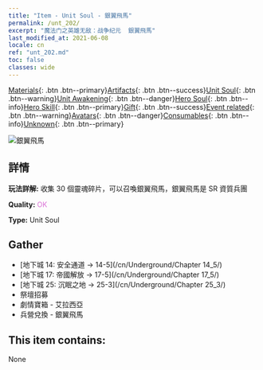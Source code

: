 ```yaml
---
title: "Item - Unit Soul - 銀翼飛馬"
permalink: /unt_202/
excerpt: "魔法门之英雄无敌：战争纪元  銀翼飛馬"
last_modified_at: 2021-06-08
locale: cn
ref: "unt_202.md"
toc: false
classes: wide
---
```

 [Materials](/ItemsCN/){: .btn .btn--primary}[Artifacts](/ItemsCN/Artifacts/){: .btn .btn--success}[Unit Soul](/ItemsCN/UnitSoul/){: .btn .btn--warning}[Unit Awakening](/ItemsCN/UnitAwakening/){: .btn .btn--danger}[Hero Soul](/ItemsCN/HeroSoul/){: .btn .btn--info}[Hero Skill](/ItemsCN/HeroSkill/){: .btn .btn--primary}[Gift](/ItemsCN/Gift/){: .btn .btn--success}[Event related](/ItemsCN/Events/){: .btn .btn--warning}[Avatars](/ItemsCN/Avatars/){: .btn .btn--danger}[Consumables](/ItemsCN/Consumables/){: .btn .btn--info}[Unknown](/ItemsCN/Unknown/){: .btn .btn--primary}

 ![銀翼飛馬](/images/u/ti_feima.jpg)

## 詳情
 **玩法詳解:** 收集 30 個靈魂碎片，可以召喚銀翼飛馬，銀翼飛馬是 SR 資質兵團

 **Quality:** <span style="color: #DA70D6">OK</span>

 **Type:** Unit Soul

## Gather

*    [地下城 14: 安全通道 -> 14-5](/cn/Underground/Chapter 14_5/) 
*    [地下城 17: 帝國解放 -> 17-5](/cn/Underground/Chapter 17_5/) 
*    [地下城 25: 沉眠之地 -> 25-3](/cn/Underground/Chapter 25_3/) 
*    祭壇招募 
*    劇情寶箱 - 艾拉西亞 
*    兵營兌換 - 銀翼飛馬 

## This item contains:

  None

